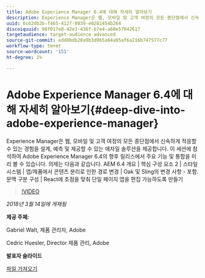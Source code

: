 ```yaml
---
title: Adobe Experience Manager 6.4에 대해 자세히 알아보기
description: Experience Manager은 웹, 모바일 및 고객 여정의 모든 종단점에서 신속하게 적응할 수 있는 경험을 설계, 예측 및 제공할 수 있는 애자일 솔루션을 제공합니다. 이 세션에 참석하여 Adobe Experience Manager 6.4의 향후 릴리스에서 주요 기능 및 통합을 미리 볼 수 있습니다.
uuid: 6cb2db2b-f465-412f-8039-e0281454b264
discoiquuid: 98f017e8-42e3-436f-b7e4-a60e57042617
targetaudience: target-audience advanced
source-git-commit: edd0bdb28a9b3d065a64a95af6a216b747577c77
workflow-type: tm+mt
source-wordcount: '151'
ht-degree: 1%

---
```


# Adobe Experience Manager 6.4에 대해 자세히 알아보기{#deep-dive-into-adobe-experience-manager}

Experience Manager은 웹, 모바일 및 고객 여정의 모든 종단점에서 신속하게 적응할 수 있는 경험을 설계, 예측 및 제공할 수 있는 애자일 솔루션을 제공합니다. 이 세션에 참석하여 Adobe Experience Manager 6.4의 향후 릴리스에서 주요 기능 및 통합을 미리 볼 수 있습니다. 의제는 다음과 같습니다. AEM 6.4 개요 | 핵심 구성 요소 2 | 스타일 시스템 | 앱/제품에서 콘텐츠 분리로 인한 경로 변경 | Oak 및 Sling의 변경 사항 - 포함. 문맥 구분 구성 | React에 초점을 맞춰 단일 페이지 앱을 편집 가능하도록 만들기

>[!VIDEO](https://video.tv.adobe.com/v/21749/?quality=9)

*2018년 3월 14일에 게재됨*

**제공 주체:**

Gabriel Walt, 제품 관리자, Adobe

Cedric Huesler, Director 제품 관리, Adobe

**발표자 슬라이드**

[파일 가져오기](assets/aem64-developerupdate31418.pdf)

<!--
[Get back to the Overview](https://helpx.adobe.com/experience-manager/kt/eseminars/gems/aem-index.html)
-->

